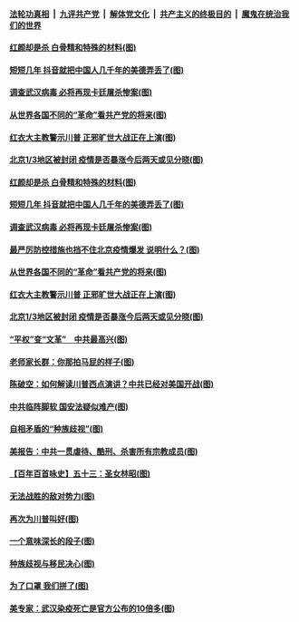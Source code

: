 

####  [法轮功真相](../../../../basic/blob/master/README.md?t=06171831) &nbsp;|&nbsp; [九评共产党](../../../../9ping.md/blob/master/README.md?t=06171831) &nbsp;|&nbsp; [解体党文化](../../../../jtdwh.md/blob/master/README.md?t=06171831)  &nbsp;|&nbsp; [共产主义的终极目的](../../../../gczydzjmd.md/blob/master/README.md?t=06171831) &nbsp;|&nbsp; [魔鬼在统治我们的世界](../../../../mgztzwmdsj.md/blob/master/README.md?t=06171831) 

#### [红颜却是杀 白骨精和特殊的材料(图)](../pages/p4/936824.md?t=06171831) 

#### [短短几年 抖音就把中国人几千年的美德弄丢了(图)](../pages/p4/936806.md?t=06171831) 

#### [调查武汉病毒 必将再现卡廷屠杀惨案(图)](../pages/p4/936802.md?t=06171831) 

#### [从世界各国不同的“革命”看共产党的将来(图)](../pages/p4/936783.md?t=06171831) 

#### [红衣大主教警示川普 正邪旷世大战正在上演(图)](../pages/p4/936789.md?t=06171831) 

#### [北京1/3地区被封闭 疫情是否暴涨今后两天或见分晓(图)](../pages/p4/936781.md?t=06171831) 

#### [红颜却是杀 白骨精和特殊的材料(图)](../pages/p4/936824.md?t=06171831) 

#### [短短几年 抖音就把中国人几千年的美德弄丢了(图)](../pages/p4/936806.md?t=06171831) 

#### [调查武汉病毒 必将再现卡廷屠杀惨案(图)](../pages/p4/936802.md?t=06171831) 

#### [最严厉防控措施也挡不住北京疫情爆发 说明什么？(图)](../pages/p4/936799.md?t=06171831) 

#### [从世界各国不同的“革命”看共产党的将来(图)](../pages/p4/936783.md?t=06171831) 

#### [红衣大主教警示川普 正邪旷世大战正在上演(图)](../pages/p4/936789.md?t=06171831) 

#### [北京1/3地区被封闭 疫情是否暴涨今后两天或见分晓(图)](../pages/p4/936781.md?t=06171831) 

#### [“平权”变“文革”　中共最高兴(图)](../pages/p4/936701.md?t=06171831) 

#### [老师家长群：你那拍马屁的样子(图)](../pages/p4/936694.md?t=06171831) 

#### [陈破空：如何解读川普西点演讲？中共已经对美国开战(图)](../pages/p4/936682.md?t=06171831) 

#### [中共临阵脚软 国安法疑似难产(图)](../pages/p4/936680.md?t=06171831) 

#### [自相矛盾的“种族歧视”(图)](../pages/p4/936675.md?t=06171831) 

#### [美报告：中共一贯虐待、酷刑、杀害所有宗教成员(图)](../pages/p4/936674.md?t=06171831) 

#### [【百年百首咏史】五十三：圣女林昭(图)](../pages/p4/936434.md?t=06171831) 

#### [无法战胜的敌对势力(图)](../pages/p4/936596.md?t=06171831) 

#### [再次为川普叫好(图)](../pages/p4/936600.md?t=06171831) 

#### [一个意味深长的段子(图)](../pages/p4/936553.md?t=06171831) 

#### [种族歧视与移民决心(图)](../pages/p4/936551.md?t=06171831) 

#### [为了口罩 我们拼了(图)](../pages/p4/936557.md?t=06171831) 

#### [美专家：武汉染疫死亡是官方公布的10倍多(图)](../pages/p4/936548.md?t=06171831) 

